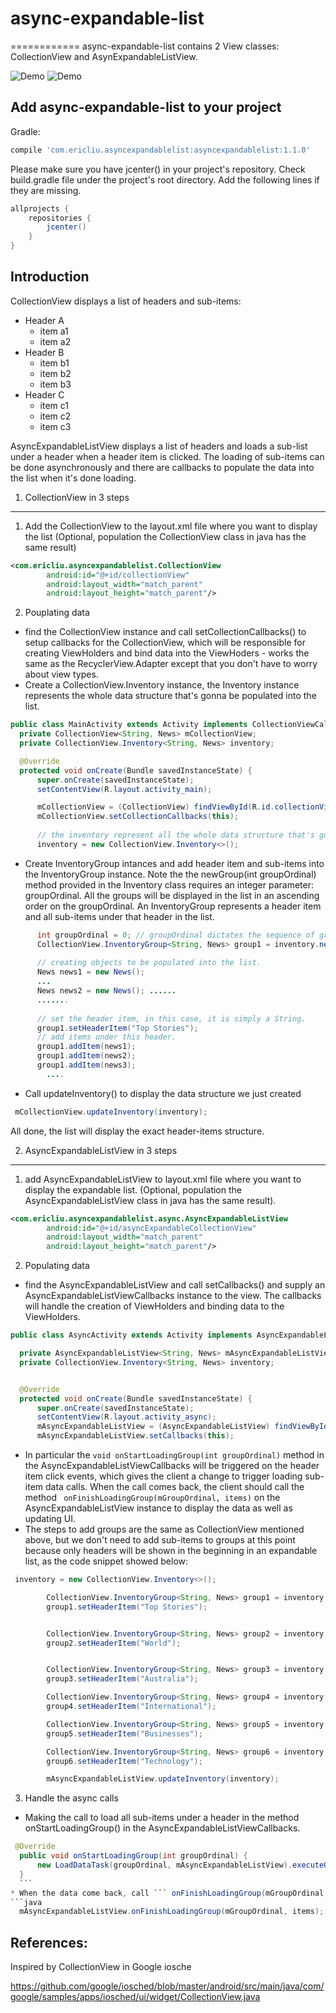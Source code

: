 # async-expandable-list
============
async-expandable-list contains 2 View classes: CollectionView and AsynExpandableListView.


![Demo](https://cloud.githubusercontent.com/assets/3691022/19348717/0d6c98ec-919b-11e6-97c3-a8ff782a059b.gif)  ![Demo](https://cloud.githubusercontent.com/assets/3691022/19406879/cb982648-92da-11e6-86bf-7c82e8505e6c.gif)

Add async-expandable-list to your project
----------------------------
Gradle:
```gradle
compile 'com.ericliu.asyncexpandablelist:asyncexpandablelist:1.1.0'
```


Please make sure you have jcenter() in your project's repository. Check build.gradle file under the project's root directory. Add the following lines if they are missing. 
```gradle
allprojects {
    repositories {
        jcenter()
    }
}
```

Introduction
-------------------
CollectionView displays a list of headers and sub-items:
   * Header A
       * item a1
       * item a2
   * Header B
       * item b1
       * item b2
       * item b3
   * Header C
       * item c1
       * item c2
       * item c3
       
       
AsyncExpandableListView displays a list of headers and loads a sub-list under a header when a header item is clicked. The loading of sub-items can be done asynchronously and there are callbacks to populate the data into the list when it's done loading. 

 
 1. CollectionView in 3 steps
-------------------
1. Add the CollectionView to the layout.xml file where you want to display the list (Optional, population the CollectionView class in java has the same result)
```xml
<com.ericliu.asyncexpandablelist.CollectionView
        android:id="@+id/collectionView"
        android:layout_width="match_parent"
        android:layout_height="match_parent"/>

```

2. Pouplating data
  * find the CollectionView instance and call setCollectionCallbacks() to setup callbacks for the CollectionView, which will be responsible for creating ViewHolders and bind data into the ViewHoders - works the same as the RecyclerView.Adapter except that you don't have to worry about view types.
  * Create a CollectionView.Inventory instance, the Inventory instance represents the whole data structure that's gonna be populated into the list.
    
  
  ```java
 public class MainActivity extends Activity implements CollectionViewCallbacks<String, News> {
    private CollectionView<String, News> mCollectionView;
    private CollectionView.Inventory<String, News> inventory;

    @Override
    protected void onCreate(Bundle savedInstanceState) {
        super.onCreate(savedInstanceState);
        setContentView(R.layout.activity_main);

        mCollectionView = (CollectionView) findViewById(R.id.collectionView);
        mCollectionView.setCollectionCallbacks(this);
        
        // the inventory represent all the whole data structure that's gonna be populated into the list.
        inventory = new CollectionView.Inventory<>();

  ```
  * Create InventoryGroup intances and add header item and sub-items into the InventoryGroup instance.
  Note the the newGroup(int groupOrdinal) method provided in the Inventory class requires an integer parameter: groupOrdinal.
  All the groups will be displayed in the list in an ascending order on the groupOrdinal.
    An InventoryGroup represents a header item and all sub-items under that header in the list.
    
    
  ```java
        int groupOrdinal = 0; // groupOrdinal dictates the sequence of groups to be displayed in the list
        CollectionView.InventoryGroup<String, News> group1 = inventory.newGroup(groupOrdinal); 
        
        // creating objects to be populated into the list.
        News news1 = new News();
        ...  
        News news2 = new News(); ......
        .......
        
        // set the header item, in this case, it is simply a String.
        group1.setHeaderItem("Top Stories");
        // add items under this header.
        group1.addItem(news1);
        group1.addItem(news2);
        group1.addItem(news3);
          ....
  
  ```
  
  * Call updateInventory() to display the data structure we just created
  ```java
   mCollectionView.updateInventory(inventory);
  ```
  All done, the list will display the exact header-items structure. 
  
2. AsyncExpandableListView in 3 steps
-------------------
 
1. add AsyncExpandableListView to layout.xml file where you want to display the expandable list. (Optional, population the AsyncExpandableListView class in java has the same result).
```xml
<com.ericliu.asyncexpandablelist.async.AsyncExpandableListView
        android:id="@+id/asyncExpandableCollectionView"
        android:layout_width="match_parent"
        android:layout_height="match_parent"/>
```
2. Populating data
  * find the AsyncExpandableListView and call setCallbacks() and supply an AsyncExpandableListViewCallbacks instance to the view. The callbacks will handle the creation of ViewHolders and binding data to the ViewHolders. 
  ```java
  public class AsyncActivity extends Activity implements AsyncExpandableListViewCallbacks<String, News> {

    private AsyncExpandableListView<String, News> mAsyncExpandableListView;
    private CollectionView.Inventory<String, News> inventory;


    @Override
    protected void onCreate(Bundle savedInstanceState) {
        super.onCreate(savedInstanceState);
        setContentView(R.layout.activity_async);
        mAsyncExpandableListView = (AsyncExpandableListView) findViewById(R.id.asyncExpandableCollectionView);
        mAsyncExpandableListView.setCallbacks(this);
  
  ```
  
  
  * In particular the ``` void onStartLoadingGroup(int groupOrdinal) ``` method in the AsyncExpandableListViewCallbacks will be triggered on the header item click events, which gives the client a change to trigger loading sub-item data calls. When the call comes back, the client should call the method ``` onFinishLoadingGroup(mGroupOrdinal, items)``` on the AsyncExpandableListView instance to display the data as well as updating UI.
  * The steps to add groups are the same as CollectionView mentioned above, but we don't need to add sub-items to groups at this point because only headers will be shown in the beginning in an expandable list, as the code snippet showed below:
```java
 inventory = new CollectionView.Inventory<>();

        CollectionView.InventoryGroup<String, News> group1 = inventory.newGroup(0); // groupOrdinal is the smallest, displayed first
        group1.setHeaderItem("Top Stories");


        CollectionView.InventoryGroup<String, News> group2 = inventory.newGroup(2); // 2 is the second smallest ordinal, displayed second
        group2.setHeaderItem("World");


        CollectionView.InventoryGroup<String, News> group3 = inventory.newGroup(3);
        group3.setHeaderItem("Australia");

        CollectionView.InventoryGroup<String, News> group4 = inventory.newGroup(4); 
        group4.setHeaderItem("International");

        CollectionView.InventoryGroup<String, News> group5 = inventory.newGroup(5); 
        group5.setHeaderItem("Businesses");

        CollectionView.InventoryGroup<String, News> group6 = inventory.newGroup(6); 
        group6.setHeaderItem("Technology");

        mAsyncExpandableListView.updateInventory(inventory);

```

3. Handle the async calls
  * Making the call to load all sub-items under a header in the method onStartLoadingGroup() in the AsyncExpandableListViewCallbacks.
  
  ```java
   @Override
    public void onStartLoadingGroup(int groupOrdinal) {
        new LoadDataTask(groupOrdinal, mAsyncExpandableListView).executeOnExecutor(AsyncTask.THREAD_POOL_EXECUTOR);
    }
    ```
  * When the data come back, call ``` onFinishLoadingGroup(mGroupOrdinal, items); ``` to display data. 
  ```java
    mAsyncExpandableListView.onFinishLoadingGroup(mGroupOrdinal, items);
  ```

References:
-------------------
Inspired by CollectionView in Google iosche

https://github.com/google/iosched/blob/master/android/src/main/java/com/google/samples/apps/iosched/ui/widget/CollectionView.java
